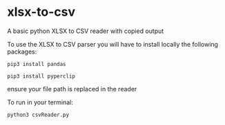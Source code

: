 # xlsx-to-csv

A basic python XLSX to CSV reader with copied output

To use the XLSX to CSV parser you will have to install locally the following packages:

`pip3 install pandas`

`pip3 install pyperclip`

ensure your file path is replaced in the reader

To run in your terminal:

`python3 csvReader.py`

